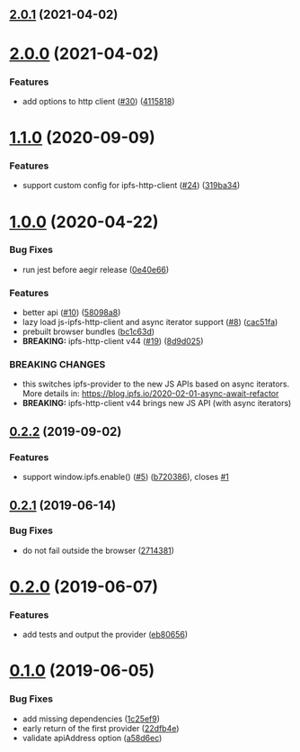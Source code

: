 ## [2.0.1](https://github.com/ipfs-shipyard/ipfs-provider/compare/v2.0.0...v2.0.1) (2021-04-02)



# [2.0.0](https://github.com/ipfs-shipyard/ipfs-provider/compare/v1.1.0...v2.0.0) (2021-04-02)


### Features

* add options to http client ([#30](https://github.com/ipfs-shipyard/ipfs-provider/issues/30)) ([4115818](https://github.com/ipfs-shipyard/ipfs-provider/commit/41158187fcc3153a0824b2cc871da7c769879415))



<a name="1.1.0"></a>
# [1.1.0](https://github.com/ipfs-shipyard/ipfs-provider/compare/v1.0.0...v1.1.0) (2020-09-09)


### Features

* support custom config for ipfs-http-client ([#24](https://github.com/ipfs-shipyard/ipfs-provider/issues/24)) ([319ba34](https://github.com/ipfs-shipyard/ipfs-provider/commit/319ba34))



<a name="1.0.0"></a>
# [1.0.0](https://github.com/ipfs-shipyard/ipfs-provider/compare/v0.2.2...v1.0.0) (2020-04-22)


### Bug Fixes

* run jest before aegir release ([0e40e66](https://github.com/ipfs-shipyard/ipfs-provider/commit/0e40e66))


### Features

* better api ([#10](https://github.com/ipfs-shipyard/ipfs-provider/issues/10)) ([58098a8](https://github.com/ipfs-shipyard/ipfs-provider/commit/58098a8))
* lazy load js-ipfs-http-client and async iterator support ([#8](https://github.com/ipfs-shipyard/ipfs-provider/issues/8)) ([cac51fa](https://github.com/ipfs-shipyard/ipfs-provider/commit/cac51fa))
* prebuilt browser bundles ([bc1c63d](https://github.com/ipfs-shipyard/ipfs-provider/commit/bc1c63d))
* **BREAKING:** ipfs-http-client v44 ([#19](https://github.com/ipfs-shipyard/ipfs-provider/issues/19)) ([8d9d025](https://github.com/ipfs-shipyard/ipfs-provider/commit/8d9d025))


### BREAKING CHANGES

* this switches ipfs-provider to the new JS APIs based on
async iterators. More details in: https://blog.ipfs.io/2020-02-01-async-await-refactor
* **BREAKING:** ipfs-http-client v44 brings new JS API (with async iterators)



<a name="0.2.2"></a>
## [0.2.2](https://github.com/ipfs-shipyard/ipfs-provider/compare/v0.2.1...v0.2.2) (2019-09-02)


### Features

* support window.ipfs.enable() ([#5](https://github.com/ipfs-shipyard/ipfs-provider/issues/5)) ([b720386](https://github.com/ipfs-shipyard/ipfs-provider/commit/b720386)), closes [#1](https://github.com/ipfs-shipyard/ipfs-provider/issues/1)



<a name="0.2.1"></a>
## [0.2.1](https://github.com/ipfs-shipyard/ipfs-provider/compare/v0.2.0...v0.2.1) (2019-06-14)


### Bug Fixes

* do not fail outside the browser ([2714381](https://github.com/ipfs-shipyard/ipfs-provider/commit/2714381))



<a name="0.2.0"></a>
# [0.2.0](https://github.com/ipfs-shipyard/ipfs-provider/compare/v0.1.0...v0.2.0) (2019-06-07)


### Features

* add tests and output the provider ([eb80656](https://github.com/ipfs-shipyard/ipfs-provider/commit/eb80656))



<a name="0.1.0"></a>
# [0.1.0](https://github.com/ipfs-shipyard/ipfs-provider/compare/1c25ef9...v0.1.0) (2019-06-05)


### Bug Fixes

* add missing dependencies ([1c25ef9](https://github.com/ipfs-shipyard/ipfs-provider/commit/1c25ef9))
* early return of the first provider ([22dfb4e](https://github.com/ipfs-shipyard/ipfs-provider/commit/22dfb4e))
* validate apiAddress option ([a58d6ec](https://github.com/ipfs-shipyard/ipfs-provider/commit/a58d6ec))



